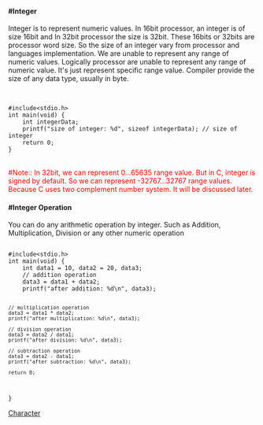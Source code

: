 <h4>#Integer</h4>
<p>Integer is to represent numeric values. In 16bit processor, an integer is of size 16bit and In 32bit processor
the size is 32bit. These 16bits or 32bits are processor word size. So the size of an integer vary from
processor and languages implementation.  We are unable to represent any range of numeric values. Logically 
processor are unable to represent any range of numeric value. It's just represent specific range value.  
Compiler provide the size of any data type, usually in byte.
</p><br>
<code>
#include&lt;stdio.h&gt;
int main(void) {
	int integerData; 
	printf("size of integer: %d", sizeof integerData); // size of integer
	return 0;
}
</code>
<br>
<p style="color:red;">#Note:: In 32bit, we can represent 0...65635 range value. But in C, integer is signed by default. So we can 
represent -32767...32767 range values. Because C uses two complement number system. It will be discussed later.</h5></hr></hr>

<h4>#Integer Operation</h4>
<p>You can do any arithmetic operation by integer. Such as Addition, Multiplication, Division or any other numeric operation</p>

<code>
#include&lt;stdio.h&gt;
int main(void) {
	int data1 = 10, data2 = 20, data3;
	// addition operation
	data3 = data1 + data2;
	printf("after addition: %d\n", data3);
	
	// multiplication operation
	data3 = data1 * data2;
	printf("after multiplication: %d\n", data3);
	
	// division operation
	data3 = data2 / data1;
	printf("after division: %d\n", data3);
	
	// subtraction operation
	data3 = data2 - data1;
	printf("after subtraction: %d\n", data3);
	
	return 0;
}
</code></hr></hr>

<a href="#" class="post pull-right btn btn-sm btn-info" id="character">Character <span class="glyphicon glyphicon-forward"></span></a><br><br><br><br><br>